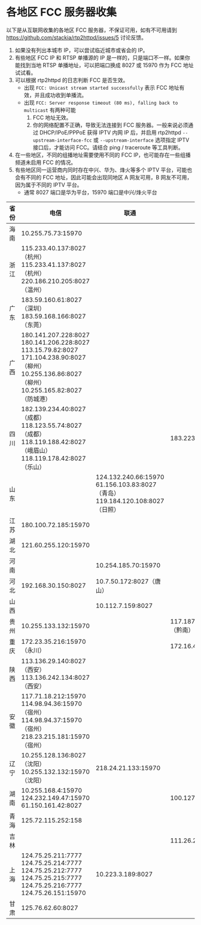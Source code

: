 # 各地区 FCC 服务器收集

以下是从互联网收集的各地区 FCC 服务器，不保证可用，如有不可用请到 <https://github.com/stackia/rtp2httpd/issues/5> 讨论反馈。

1. 如果没有列出本城市 IP，可以尝试临近城市或省会的 IP。
2. 有些地区 FCC IP 和 RTSP 单播源的 IP 是一样的，只是端口不一样。如果你能找到当地 RTSP 单播地址，可以把端口换成 8027 或 15970 作为 FCC 地址试试看。
3. 可以根据 rtp2httpd 的日志判断 FCC 是否生效。
   - 出现 `FCC: Unicast stream started successfully` 表示 FCC 地址有效，并且成功收到单播流。
   - 出现 `FCC: Server response timeout (80 ms), falling back to multicast` 有两种可能
     1. FCC 地址无效。
     2. 你的网络配置不正确，导致无法连接到 FCC 服务器。一般来说必须通过 DHCP/IPoE/PPPoE 获得 IPTV 内网 IP 后，并启用 rtp2httpd `--upstream-interface-fcc` 或 `--upstream-interface` 选项指定 IPTV 接口后，才能访问 FCC。请结合 ping / traceroute 等工具判断。
4. 在一些地区，不同的组播地址需要使用不同的 FCC IP，也可能存在一些组播频道未启用 FCC 的情况。
5. 有些地区同一运营商内同时存在中兴、华为、烽火等多个 IPTV 平台，可能也会有不同的 FCC 地址，因此可能会出现同地区 A 网友可用，B 网友不可用，因为属于不同的 IPTV 平台。
   - 通常 8027 端口是华为平台，15970 端口是中兴/烽火平台

| 省份 | 电信                                                                                                                                                           | 联通                                                                               | 移动                        |
| ---- | -------------------------------------------------------------------------------------------------------------------------------------------------------------- | ---------------------------------------------------------------------------------- | --------------------------- |
| 海南 | 10.255.75.73:15970                                                                                                                                             |                                                                                    |                             |
| 浙江 | 115.233.40.137:8027（杭州）<br>115.233.41.137:8027（杭州）<br>220.186.210.205:8027（温州）                                                                     |                                                                                    |                             |
| 广东 | 183.59.160.61:8027（深圳）<br>183.59.168.166:8027（东莞）                                                                                                      |                                                                                    |                             |
| 广西 | 180.141.207.228:8027<br>180.141.206.228:8027<br>113.15.79.82:8027<br>171.104.238.90:8027（柳州）<br>10.255.136.86:8027（柳州）<br>10.255.165.82:8027（防城港） |                                                                                    |                             |
| 四川 | 182.139.234.40:8027（成都）<br>118.123.55.74:8027（成都）<br>118.119.188.42:8027（峨眉山）<br>118.119.178.42:8027（乐山）                                      |                                                                                    | 183.223.164.65:8027         |
| 山东 |                                                                                                                                                                | 124.132.240.66:15970<br>61.156.103.83:8027（青岛）<br>119.184.120.108:8027（日照） |                             |
| 江苏 | 180.100.72.185:15970                                                                                                                                           |                                                                                    |                             |
| 湖北 | 121.60.255.120:15970                                                                                                                                           |                                                                                    |                             |
| 河南 |                                                                                                                                                                | 10.254.185.70:15970                                                                |                             |
| 河北 | 192.168.30.150:8027                                                                                                                                            | 10.7.50.172:8027（唐山）                                                           |                             |
| 山西 |                                                                                                                                                                | 10.112.7.159:8027                                                                  |                             |
| 贵州 | 10.255.133.132:15970                                                                                                                                           |                                                                                    | 117.187.29.36:15970（黔南） |
| 重庆 | 172.23.35.216:15970（永川）                                                                                                                                    |                                                                                    | 172.16.4.155:8027           |
| 陕西 | 113.136.29.140:8027（西安）<br>113.136.242.134:8027（西安）                                                                                                    |                                                                                    |                             |
| 安徽 | 117.71.18.212:15970<br>114.98.94.36:15970（宿州）<br>114.98.94.37:15970（宿州）<br>218.23.215.181:15970（宿州）                                                |                                                                                    |                             |
| 辽宁 | 10.255.128.136:8027（沈阳）<br>10.255.132.132:15970（沈阳）                                                                                                    | 218.24.21.133:15970                                                                |                             |
| 湖南 | 10.255.168.4:15970<br>124.232.149.47:15970<br>61.150.161.42:8027                                                                                               |                                                                                    | 100.127.255.233:15970       |
| 青海 | 125.72.115.252:158                                                                                                                                             |                                                                                    |                             |
| 吉林 |                                                                                                                                                                |                                                                                    | 111.26.238.155:8027         |
| 上海 | 124.75.25.211:7777<br>124.75.25.214:7777<br>124.75.25.212:7777<br>124.75.25.215:7777<br>124.75.25.216:7777<br>124.75.26.151:15970                              | 10.223.3.189:8027                                                                  |                             |
| 甘肃 | 125.76.62.60:8027                                                                                                                                              |                                                                                    |                             |
